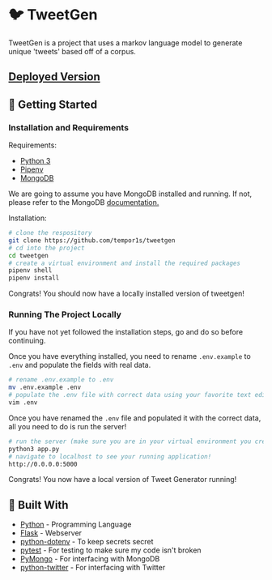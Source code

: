 # 🐦 TweetGen

TweetGen is a project that uses a markov language model to generate unique 'tweets' based off of a corpus.

## [Deployed Version](https://tweetgen123.herokuapp.com/)

## 🚀 Getting Started

### Installation and Requirements

Requirements:

- [Python 3](https://www.python.org/)
- [Pipenv](https://pipenv.kennethreitz.org/en/latest/)
- [MongoDB](https://www.mongodb.com/)

We are going to assume you have MongoDB installed and running. If not, please refer to the MongoDB [documentation.](https://www.mongodb.com/)

Installation:

```bash
# clone the respository
git clone https://github.com/tempor1s/tweetgen
# cd into the project
cd tweetgen
# create a virtual environment and install the required packages
pipenv shell
pipenv install
```

Congrats! You should now have a locally installed version of tweetgen!

### Running The Project Locally

If you have not yet followed the installation steps, go and do so before continuing.

Once you have everything installed, you need to rename `.env.example` to `.env` and populate the fields with real data.

```bash
# rename .env.example to .env
mv .env.example .env
# populate the .env file with correct data using your favorite text editor!
vim .env
```

Once you have renamed the `.env` file and populated it with the correct data, all you need to do is run the server!

```bash
# run the server (make sure you are in your virtual environment you created in an earlier step)
python3 app.py
# navigate to localhost to see your running application!
http://0.0.0.0:5000
```

Congrats! You now have a local version of Tweet Generator running!

## 🔨 Built With

- [Python](https://www.python.org/) - Programming Language
- [Flask](http://flask.palletsprojects.com/en/1.1.x/) - Webserver
- [python-dotenv](https://pypi.org/project/python-dotenv/) - To keep secrets secret
- [pytest](https://docs.pytest.org/en/latest/) - For testing to make sure my code isn't broken
- [PyMongo](https://api.mongodb.com/python/current/) - For interfacing with MongoDB
- [python-twitter](https://github.com/bear/python-twitter) - For interfacing with Twitter
